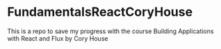 # FundamentalsReactCoryHouse
This is a repo to save my progress with the course Building Applications with React and Flux by Cory House
